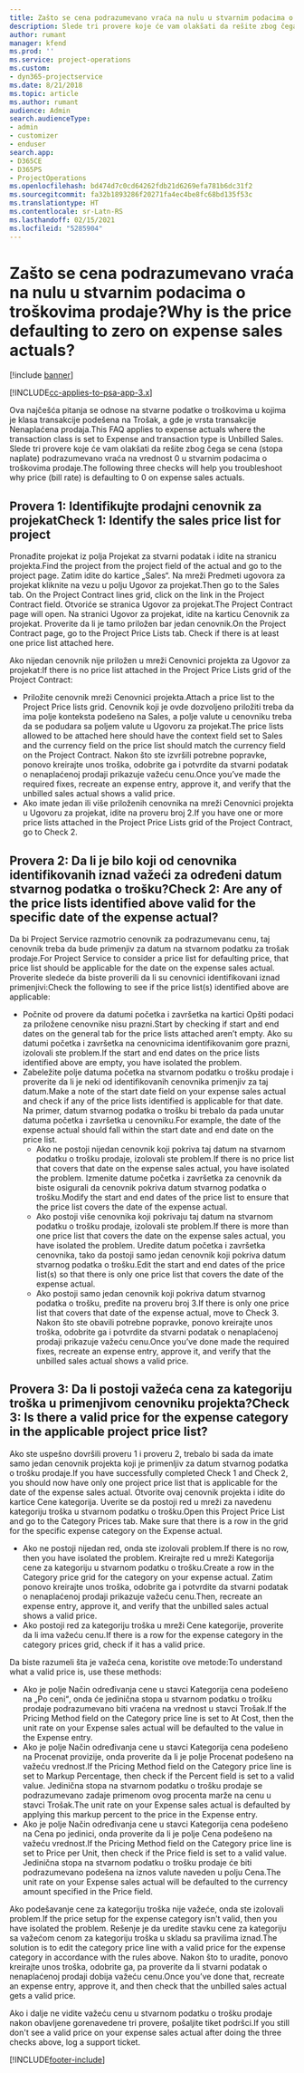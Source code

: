 ```yaml
---
title: Zašto se cena podrazumevano vraća na nulu u stvarnim podacima o troškovima prodaje?
description: Slede tri provere koje će vam olakšati da rešite zbog čega se cena podrazumevano vraća na vrednost 0 u stvarnim podacima o troškovima prodaje.
author: rumant
manager: kfend
ms.prod: ''
ms.service: project-operations
ms.custom:
- dyn365-projectservice
ms.date: 8/21/2018
ms.topic: article
ms.author: rumant
audience: Admin
search.audienceType:
- admin
- customizer
- enduser
search.app:
- D365CE
- D365PS
- ProjectOperations
ms.openlocfilehash: bd474d7c0cd64262fdb21d6269efa781b6dc31f2
ms.sourcegitcommit: fa32b1893286f20271fa4ec4be8fc68bd135f53c
ms.translationtype: HT
ms.contentlocale: sr-Latn-RS
ms.lasthandoff: 02/15/2021
ms.locfileid: "5285904"
---
```

# <a name="why-is-the-price-defaulting-to-zero-on-expense-sales-actuals"></a><span data-ttu-id="4407c-103">Zašto se cena podrazumevano vraća na nulu u stvarnim podacima o troškovima prodaje?</span><span class="sxs-lookup"><span data-stu-id="4407c-103">Why is the price defaulting to zero on expense sales actuals?</span></span>

[!include [banner](../includes/psa-now-project-operations.md)]

[!INCLUDE[cc-applies-to-psa-app-3.x](../includes/cc-applies-to-psa-app-3x.md)]

<span data-ttu-id="4407c-104">Ova najčešća pitanja se odnose na stvarne podatke o troškovima u kojima je klasa transakcije podešena na Trošak, a gde je vrsta transakcije Nenaplaćena prodaja.</span><span class="sxs-lookup"><span data-stu-id="4407c-104">This FAQ applies to expense actuals where the transaction class is set to Expense and transaction type is Unbilled Sales.</span></span> <span data-ttu-id="4407c-105">Slede tri provere koje će vam olakšati da rešite zbog čega se cena (stopa naplate) podrazumevano vraća na vrednost 0 u stvarnim podacima o troškovima prodaje.</span><span class="sxs-lookup"><span data-stu-id="4407c-105">The following three checks will help you troubleshoot why price (bill rate) is defaulting to 0 on expense sales actuals.</span></span>

## <a name="check-1-identify-the-sales-price-list-for-project"></a><span data-ttu-id="4407c-106">Provera 1: Identifikujte prodajni cenovnik za projekat</span><span class="sxs-lookup"><span data-stu-id="4407c-106">Check 1: Identify the sales price list for project</span></span>

<span data-ttu-id="4407c-107">Pronađite projekat iz polja Projekat za stvarni podatak i idite na stranicu projekta.</span><span class="sxs-lookup"><span data-stu-id="4407c-107">Find the project from the project field of the actual and go to the project page.</span></span> <span data-ttu-id="4407c-108">Zatim idite do kartice „Sales“. Na mreži Predmeti ugovora za projekat kliknite na vezu u polju Ugovor za projekat.</span><span class="sxs-lookup"><span data-stu-id="4407c-108">Then go to the Sales tab. On the Project Contract lines grid, click on the link in the Project Contract field.</span></span> <span data-ttu-id="4407c-109">Otvoriće se stranica Ugovor za projekat.</span><span class="sxs-lookup"><span data-stu-id="4407c-109">The Project Contract page will open.</span></span> <span data-ttu-id="4407c-110">Na stranici Ugovor za projekat, idite na karticu Cenovnik za projekat. Proverite da li je tamo priložen bar jedan cenovnik.</span><span class="sxs-lookup"><span data-stu-id="4407c-110">On the Project Contract page, go to the Project Price Lists tab. Check if there is at least one price list attached here.</span></span>

<span data-ttu-id="4407c-111">Ako nijedan cenovnik nije priložen u mreži Cenovnici projekta za Ugovor za projekat:</span><span class="sxs-lookup"><span data-stu-id="4407c-111">If there is no price list attached in the Project Price Lists grid of the Project Contract:</span></span>

- <span data-ttu-id="4407c-112">Priložite cenovnik mreži Cenovnici projekta.</span><span class="sxs-lookup"><span data-stu-id="4407c-112">Attach a price list to the Project Price lists grid.</span></span> <span data-ttu-id="4407c-113">Cenovnik koji je ovde dozvoljeno priložiti treba da ima polje konteksta podešeno na Sales, a polje valute u cenovniku treba da se podudara sa poljem valute u Ugovoru za projekat.</span><span class="sxs-lookup"><span data-stu-id="4407c-113">The price lists allowed to be attached here should have the context field set to Sales and the currency field on the price list should match the currency field on the Project Contract.</span></span> <span data-ttu-id="4407c-114">Nakon što ste izvršili potrebne popravke, ponovo kreirajte unos troška, odobrite ga i potvrdite da stvarni podatak o nenaplaćenoj prodaji prikazuje važeću cenu.</span><span class="sxs-lookup"><span data-stu-id="4407c-114">Once you’ve made the required fixes, recreate an expense entry, approve it, and verify that the unbilled sales actual shows a valid price.</span></span>
- <span data-ttu-id="4407c-115">Ako imate jedan ili više priloženih cenovnika na mreži Cenovnici projekta u Ugovoru za projekat, idite na proveru broj 2.</span><span class="sxs-lookup"><span data-stu-id="4407c-115">If you have one or more price lists attached in the Project Price Lists grid of the Project Contract, go to Check 2.</span></span>

## <a name="check-2-are-any-of-the-price-lists-identified-above-valid-for-the-specific-date-of-the-expense-actual"></a><span data-ttu-id="4407c-116">Provera 2: Da li je bilo koji od cenovnika identifikovanih iznad važeći za određeni datum stvarnog podatka o trošku?</span><span class="sxs-lookup"><span data-stu-id="4407c-116">Check 2: Are any of the price lists identified above valid for the specific date of the expense actual?</span></span>

<span data-ttu-id="4407c-117">Da bi Project Service razmotrio cenovnik za podrazumevanu cenu, taj cenovnik treba da bude primenjiv za datum na stvarnom podatku za trošak prodaje.</span><span class="sxs-lookup"><span data-stu-id="4407c-117">For Project Service to consider a price list for defaulting price, that price list should be applicable for the date on the expense sales actual.</span></span> <span data-ttu-id="4407c-118">Proverite sledeće da biste proverili da li su cenovnici identifikovani iznad primenjivi:</span><span class="sxs-lookup"><span data-stu-id="4407c-118">Check the following to see if the price list(s) identified above are applicable:</span></span>

- <span data-ttu-id="4407c-119">Počnite od provere da datumi početka i završetka na kartici Opšti podaci za priložene cenovnike nisu prazni.</span><span class="sxs-lookup"><span data-stu-id="4407c-119">Start by checking if start and end dates on the general tab for the price lists attached aren’t empty.</span></span> <span data-ttu-id="4407c-120">Ako su datumi početka i završetka na cenovnicima identifikovanim gore prazni, izolovali ste problem.</span><span class="sxs-lookup"><span data-stu-id="4407c-120">If the start and end dates on the price lists identified above are empty, you have isolated the problem.</span></span> 
- <span data-ttu-id="4407c-121">Zabeležite polje datuma početka na stvarnom podatku o trošku prodaje i proverite da li je neki od identifikovanih cenovnika primenjiv za taj datum.</span><span class="sxs-lookup"><span data-stu-id="4407c-121">Make a note of the start date field on your expense sales actual and check if any of the price lists identified is applicable for that date.</span></span> <span data-ttu-id="4407c-122">Na primer, datum stvarnog podatka o trošku bi trebalo da pada unutar datuma početka i završetka u cenovniku.</span><span class="sxs-lookup"><span data-stu-id="4407c-122">For example, the date of the expense actual should fall within the start date and end date on the price list.</span></span> 
    - <span data-ttu-id="4407c-123">Ako ne postoji nijedan cenovnik koji pokriva taj datum na stvarnom podatku o trošku prodaje, izolovali ste problem.</span><span class="sxs-lookup"><span data-stu-id="4407c-123">If there is no price list that covers that date on the expense sales actual, you have isolated the problem.</span></span> <span data-ttu-id="4407c-124">Izmenite datume početka i završetka za cenovnik da biste osigurali da cenovnik pokriva datum stvarnog podatka o trošku.</span><span class="sxs-lookup"><span data-stu-id="4407c-124">Modify the start and end dates of the price list to ensure that the price list covers the date of the expense actual.</span></span> 
    - <span data-ttu-id="4407c-125">Ako postoji više cenovnika koji pokrivaju taj datum na stvarnom podatku o trošku prodaje, izolovali ste problem.</span><span class="sxs-lookup"><span data-stu-id="4407c-125">If there is more than one price list that covers the date on the expense sales actual, you have isolated the problem.</span></span> <span data-ttu-id="4407c-126">Uredite datum početka i završetka cenovnika, tako da postoji samo jedan cenovnik koji pokriva datum stvarnog podatka o trošku.</span><span class="sxs-lookup"><span data-stu-id="4407c-126">Edit the start and end dates of the price list(s) so that there is only one price list that covers the date of the expense actual.</span></span> 
    - <span data-ttu-id="4407c-127">Ako postoji samo jedan cenovnik koji pokriva datum stvarnog podatka o trošku, pređite na proveru broj 3.</span><span class="sxs-lookup"><span data-stu-id="4407c-127">If there is only one price list that covers that date of the expense actual, move to Check 3.</span></span>
<span data-ttu-id="4407c-128">Nakon što ste obavili potrebne popravke, ponovo kreirajte unos troška, odobrite ga i potvrdite da stvarni podatak o nenaplaćenoj prodaji prikazuje važeću cenu.</span><span class="sxs-lookup"><span data-stu-id="4407c-128">Once you’ve done made the required fixes, recreate an expense entry, approve it, and verify that the unbilled sales actual shows a valid price.</span></span>

## <a name="check-3-is-there-a-valid-price-for-the-expense-category-in-the-applicable-project-price-list"></a><span data-ttu-id="4407c-129">Provera 3: Da li postoji važeća cena za kategoriju troška u primenjivom cenovniku projekta?</span><span class="sxs-lookup"><span data-stu-id="4407c-129">Check 3: Is there a valid price for the expense category in the applicable project price list?</span></span> 

<span data-ttu-id="4407c-130">Ako ste uspešno dovršili proveru 1 i proveru 2, trebalo bi sada da imate samo jedan cenovnik projekta koji je primenljiv za datum stvarnog podatka o trošku prodaje.</span><span class="sxs-lookup"><span data-stu-id="4407c-130">If you have successfully completed Check 1 and Check 2, you should now have only one project price list that is applicable for the date of the expense sales actual.</span></span> <span data-ttu-id="4407c-131">Otvorite ovaj cenovnik projekta i idite do kartice Cene kategorija. Uverite se da postoji red u mreži za navedenu kategoriju troška u stvarnom podatku o trošku.</span><span class="sxs-lookup"><span data-stu-id="4407c-131">Open this Project Price List and go to the Category Prices tab. Make sure that there is a row in the grid for the specific expense category on the Expense actual.</span></span>
 
- <span data-ttu-id="4407c-132">Ako ne postoji nijedan red, onda ste izolovali problem.</span><span class="sxs-lookup"><span data-stu-id="4407c-132">If there is no row, then you have isolated the problem.</span></span> <span data-ttu-id="4407c-133">Kreirajte red u mreži Kategorija cene za kategoriju u stvarnom podatku o trošku.</span><span class="sxs-lookup"><span data-stu-id="4407c-133">Create a row in the Category price grid for the category on your expense actual.</span></span> <span data-ttu-id="4407c-134">Zatim ponovo kreirajte unos troška, odobrite ga i potvrdite da stvarni podatak o nenaplaćenoj prodaji prikazuje važeću cenu.</span><span class="sxs-lookup"><span data-stu-id="4407c-134">Then, recreate an expense entry, approve it, and verify that the unbilled sales actual shows a valid price.</span></span> 
- <span data-ttu-id="4407c-135">Ako postoji red za kategoriju troška u mreži Cene kategorije, proverite da li ima važeću cenu.</span><span class="sxs-lookup"><span data-stu-id="4407c-135">If there is a row for the expense category in the category prices grid, check if it has a valid price.</span></span>

<span data-ttu-id="4407c-136">Da biste razumeli šta je važeća cena, koristite ove metode:</span><span class="sxs-lookup"><span data-stu-id="4407c-136">To understand what a valid price is, use these methods:</span></span>

- <span data-ttu-id="4407c-137">Ako je polje Način određivanja cene u stavci Kategorija cena podešeno na „Po ceniׅ“, onda će jedinična stopa u stvarnom podatku o trošku prodaje podrazumevano biti vraćena na vrednost u stavci Trošak.</span><span class="sxs-lookup"><span data-stu-id="4407c-137">If the Pricing Method field on the Category price line is set to At Cost, then the unit rate on your Expense sales actual will be defaulted to the value in the Expense entry.</span></span>
- <span data-ttu-id="4407c-138">Ako je polje Način određivanja cene u stavci Kategorija cena podešeno na Procenat provizije, onda proverite da li je polje Procenat podešeno na važeću vrednost.</span><span class="sxs-lookup"><span data-stu-id="4407c-138">If the Pricing Method field on the Category price line is set to Markup Percentage, then check if the Percent field is set to a valid value.</span></span> <span data-ttu-id="4407c-139">Jedinična stopa na stvarnom podatku o trošku prodaje se podrazumevano zadaje primenom ovog procenta marže na cenu u stavci Trošak.</span><span class="sxs-lookup"><span data-stu-id="4407c-139">The unit rate on your Expense sales actual is defaulted by applying this markup percent to the price in the Expense entry.</span></span>
- <span data-ttu-id="4407c-140">Ako je polje Način određivanja cene u stavci Kategorija cena podešeno na Cena po jedinici, onda proverite da li je polje Cena podešeno na važeću vrednost.</span><span class="sxs-lookup"><span data-stu-id="4407c-140">If the Pricing Method field on the Category price line is set to Price per Unit, then check if the Price field is set to a valid value.</span></span> <span data-ttu-id="4407c-141">Jedinična stopa na stvarnom podatku o trošku prodaje će biti podrazumevano podešena na iznos valute naveden u polju Cena.</span><span class="sxs-lookup"><span data-stu-id="4407c-141">The unit rate on your Expense sales actual will be defaulted to the currency amount specified in the Price field.</span></span>

<span data-ttu-id="4407c-142">Ako podešavanje cene za kategoriju troška nije važeće, onda ste izolovali problem.</span><span class="sxs-lookup"><span data-stu-id="4407c-142">If the price setup for the expense category isn't valid, then you have isolated the problem.</span></span> <span data-ttu-id="4407c-143">Rešenje je da uredite stavku cene za kategoriju sa važećom cenom za kategoriju troška u skladu sa pravilima iznad.</span><span class="sxs-lookup"><span data-stu-id="4407c-143">The solution is to edit the category price line with a valid price for the expense category in accordance with the rules above.</span></span> <span data-ttu-id="4407c-144">Nakon što to uradite, ponovo kreirajte unos troška, odobrite ga, pa proverite da li stvarni podatak o nenaplaćenoj prodaji dobija važeću cenu.</span><span class="sxs-lookup"><span data-stu-id="4407c-144">Once you’ve done that, recreate an expense entry, approve it, and then check that the unbilled sales actual gets a valid price.</span></span>

<span data-ttu-id="4407c-145">Ako i dalje ne vidite važeću cenu u stvarnom podatku o trošku prodaje nakon obavljene gorenavedene tri provere, pošaljite tiket podršci.</span><span class="sxs-lookup"><span data-stu-id="4407c-145">If you still don't see a valid price on your expense sales actual after doing the three checks above, log a support ticket.</span></span>




[!INCLUDE[footer-include](../includes/footer-banner.md)]